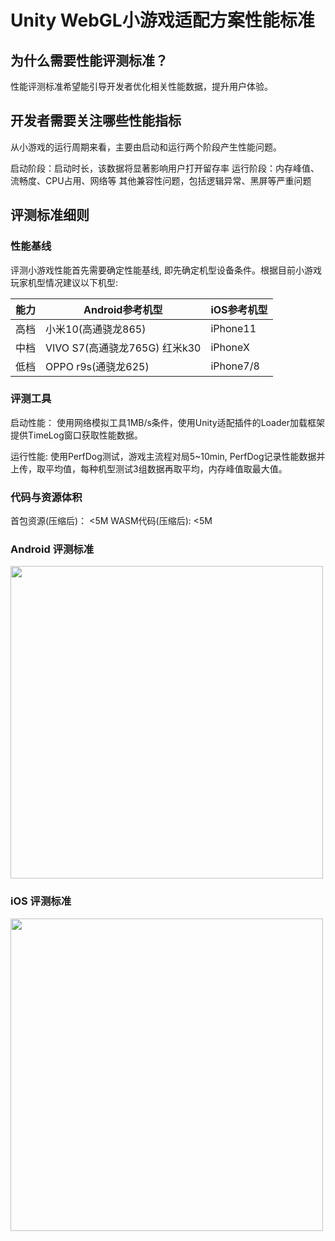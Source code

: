 # Unity WebGL小游戏适配方案性能标准
## 为什么需要性能评测标准？
性能评测标准希望能引导开发者优化相关性能数据，提升用户体验。


## 开发者需要关注哪些性能指标
从小游戏的运行周期来看，主要由启动和运行两个阶段产生性能问题。

启动阶段：启动时长，该数据将显著影响用户打开留存率
运行阶段：内存峰值、流畅度、CPU占用、网络等
其他兼容性问题，包括逻辑异常、黑屏等严重问题


## 评测标准细则

### 性能基线
评测小游戏性能首先需要确定性能基线, 即先确定机型设备条件。根据目前小游戏玩家机型情况建议以下机型:

| 能力 |Android参考机型  |iOS参考机型  |
| --- | --- |--- |
| 高档 |⼩⽶10(⾼通骁⻰865) |iPhone11|
| 中档 |VIVO S7(⾼通骁⻰765G) 红米k30|iPhoneX|
| 低档 |OPPO r9s(通骁⻰625) |iPhone7/8|
 

### 评测工具
启动性能：
使用网络模拟工具1MB/s条件，使用Unity适配插件的Loader加载框架提供TimeLog窗口获取性能数据。

运行性能: 
使用PerfDog测试，游戏主流程对局5~10min, PerfDog记录性能数据并上传，取平均值，每种机型测试3组数据再取平均，内存峰值取最大值。

### 代码与资源体积
首包资源(压缩后)： <5M
WASM代码(压缩后):  <5M

### Android 评测标准
<image src='../image/perfmeasure3.png' width="500"/>


### iOS 评测标准

<image src='../image/perfmeasure4.png' width="500"/>
